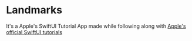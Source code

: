 # Landmarks

It's a Apple's SwiftUI Tutorial App made while following along with [Apple's official SwiftUI tutorials](https://developer.apple.com/tutorials/swiftui)
